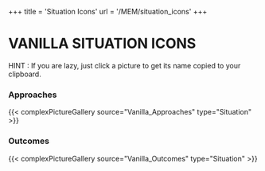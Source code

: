 +++
title = 'Situation Icons'
url = '/MEM/situation_icons'
+++

# VANILLA SITUATION ICONS

HINT : If you are lazy, just click a picture to get its name copied to your clipboard.

### Approaches

{{< complexPictureGallery source="Vanilla_Approaches" type="Situation" >}}

### Outcomes

{{< complexPictureGallery source="Vanilla_Outcomes" type="Situation" >}}